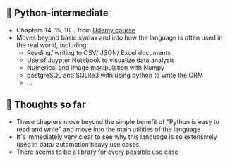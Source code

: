 ## 🐍 Python-intermediate

- Chapters 14, 15, 16... from [Udemy course](https://www.udemy.com/course/the-python-mega-course/)
- Moves beyond basic syntax and into how the language is often used in the real world, including:
    * Reading/ writing to CSV/ JSON/ Excel documents
    * Use of Juypter Notebook to visualize data analysis
    * Numerical and image manipulation with Numpy
    * postgreSQL and SQLite3 with using python to write the ORM
    * ...


## 💭 Thoughts so far

- These chapters move beyond the simple benefit of "Python is easy to read and write" and move into the main utilities of the language
- It's immediately very clear to see why this language is so extensively used in data/ automation heavy use cases
- There seems to be a library for every possible use case 
